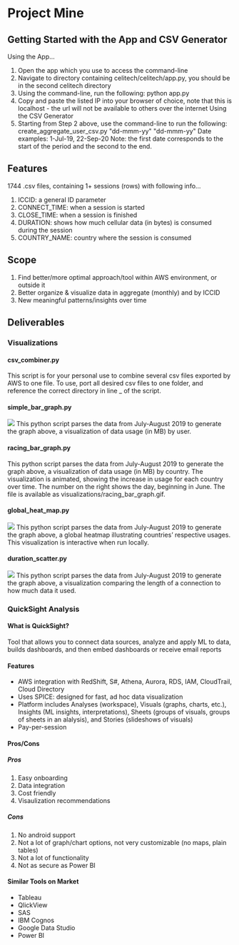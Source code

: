 # Project Mine
## Getting Started with the App and CSV Generator
Using the App...
1. Open the app which you use to access the command-line
2. Navigate to directory containing celitech/celitech/app.py, you should be in the second celitech directory
3. Using the command-line, run the following: python app.py
4. Copy and paste the listed IP into your browser of choice, note that this is localhost - the url will not be available to others over the internet
Using the CSV Generator
1. Starting from Step 2 above, use the command-line to run the following: create_aggregate_user_csv.py "dd-mmm-yy" "dd-mmm-yy"
Date examples: 1-Jul-19, 22-Sep-20
Note: the first date corresponds to the start of the period and the second to the end.
## Features
1744 .csv files, containing 1+ sessions (rows) with following info...
1. ICCID: a general ID parameter
2. CONNECT_TIME: when a session is started
3. CLOSE_TIME: when a session is finished
4. DURATION: shows how much cellular data (in bytes) is consumed during the session
5. COUNTRY_NAME: country where the session is consumed
## Scope
1. Find better/more optimal approach/tool within AWS environment, or outside it
2. Better organize & visualize data in aggregate (monthly) and by ICCID
3. New meaningful patterns/insights over time
## Deliverables
### Visualizations
#### csv_combiner.py
This script is for your personal use to combine several csv files exported by AWS to one file. To use, port all desired csv files to one folder, and reference the correct directory in line _ of the script.
#### simple_bar_graph.py
![](https://github.com/marygooneratne/celitech/blob/master/visualizations/simple.png)
This python script parses the data from July-August 2019 to generate the graph above, a visualization of data usage (in MB) by user.
#### racing_bar_graph.py
This python script parses the data from July-August 2019 to generate the graph above, a visualization of data usage (in MB) by country. The visualization is animated, showing the increase in usage for each country over time. The number on the right shows the day, beginning in June. The file is available as visualizations/racing_bar_graph.gif.
#### global_heat_map.py
![](https://github.com/marygooneratne/celitech/blob/master/visualizations/heatmap.png)
This python script parses the data from July-August 2019 to generate the graph above, a global heatmap illustrating countries’ respective usages. This visualization is interactive when run locally.
#### duration_scatter.py
![](https://github.com/marygooneratne/celitech/blob/master/visualizations/scatter.png)
This python script parses the data from July-August 2019 to generate the graph above, a visualization comparing the length of a connection to how much data it used.
### QuickSight Analysis
#### What is QuickSight?
Tool that allows you to connect data sources, analyze and apply ML to data, builds dashboards, and then embed dashboards or receive email reports
#### Features
* AWS integration with RedShift, S#, Athena, Aurora, RDS, IAM, CloudTrail, Cloud Directory
* Uses SPICE: designed for fast, ad hoc data visualization
* Platform includes Analyses (workspace), Visuals (graphs, charts, etc.), Insights (ML insights, interpretations), Sheets (groups of visuals, groups of sheets in an alalysis), and Stories (slideshows of visuals)
* Pay-per-session
#### Pros/Cons
##### Pros
1. Easy onboarding
2. Data integration
3. Cost friendly
4. Visaulization recommendations
##### Cons
1. No android support
2. Not a lot of graph/chart options, not very customizable (no maps, plain tables)
3. Not a lot of functionality
4. Not as secure as Power BI
#### Similar Tools on Market
* Tableau
* QlickView
* SAS
* IBM Cognos
* Google Data Studio
* Power BI

